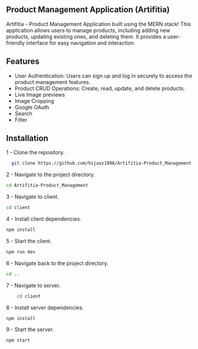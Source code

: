 
## Product Management Application (Artifitia)

Artifitia - Product Management Application built using the MERN stack! This application allows users to manage products, including adding new products, updating existing ones, and deleting them. It provides a user-friendly interface for easy navigation and interaction.


## Features

- User Authentication: Users can sign up and log in securely to access the product management features.
- Product CRUD Operations: Create, read, update, and delete products.
- Live Image previews
- Image Cropping
- Google OAuth
- Search
- Filter


## Installation

1 - Clone the repository.

```bash
  git clone https://github.com/hijaaz1998/Artifitia-Product_Management.git
```
2 - Navigate to the project directory.

```bash
cd Artifitia-Product_Management
```

3 - Navigate to client.
```bash
cd client
```
4 - Install client dependencies.
```bash
npm install

```
5 - Start the client.

```bash
npm run dev
```

6 - Navigate back to the project directory.

```bash
cd ..
```

7 - Navigate to server.

```bash
    cd client
```

8 - Install server dependencies.
```bash
npm install

```
9 - Start the server.

```bash
npm start
```



    
